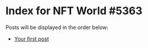 # Index for NFT World #5363
Posts will be displayed in the order below:

- [Your first post](./001-first.md)

